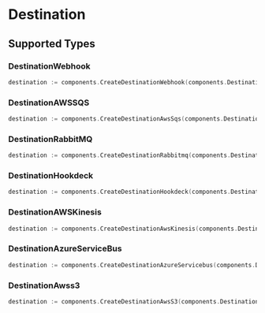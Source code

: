 # Destination


## Supported Types

### DestinationWebhook

```go
destination := components.CreateDestinationWebhook(components.DestinationWebhook{/* values here */})
```

### DestinationAWSSQS

```go
destination := components.CreateDestinationAwsSqs(components.DestinationAWSSQS{/* values here */})
```

### DestinationRabbitMQ

```go
destination := components.CreateDestinationRabbitmq(components.DestinationRabbitMQ{/* values here */})
```

### DestinationHookdeck

```go
destination := components.CreateDestinationHookdeck(components.DestinationHookdeck{/* values here */})
```

### DestinationAWSKinesis

```go
destination := components.CreateDestinationAwsKinesis(components.DestinationAWSKinesis{/* values here */})
```

### DestinationAzureServiceBus

```go
destination := components.CreateDestinationAzureServicebus(components.DestinationAzureServiceBus{/* values here */})
```

### DestinationAwss3

```go
destination := components.CreateDestinationAwsS3(components.DestinationAwss3{/* values here */})
```


